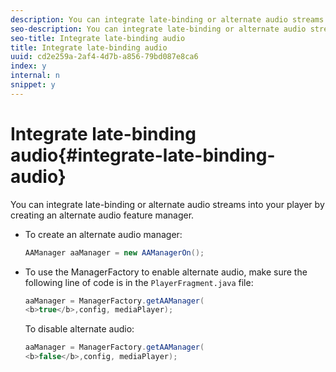 ```yaml
---
description: You can integrate late-binding or alternate audio streams into your player by creating an alternate audio feature manager.
seo-description: You can integrate late-binding or alternate audio streams into your player by creating an alternate audio feature manager.
seo-title: Integrate late-binding audio
title: Integrate late-binding audio
uuid: cd2e259a-2af4-4d7b-a856-79bd087e8ca6
index: y
internal: n
snippet: y
---
```


# Integrate late-binding audio{#integrate-late-binding-audio}

You can integrate late-binding or alternate audio streams into your player by creating an alternate audio feature manager.

* To create an alternate audio manager:

  ```java
  AAManager aaManager = new AAManagerOn(); 
  ```

* To use the ManagerFactory to enable alternate audio, make sure the following line of code is in the `PlayerFragment.java` file:

  ```java
  aaManager = ManagerFactory.getAAManager( 
  <b>true</b>,config, mediaPlayer);
  ```

  To disable alternate audio:

  ```java
  aaManager = ManagerFactory.getAAManager( 
  <b>false</b>,config, mediaPlayer);
  ```

